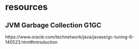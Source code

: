 # resources

<h2>
JVM Garbage Collection G1GC
</h2>
https://www.oracle.com/technetwork/java/javase/gc-tuning-6-140523.html#introduction

